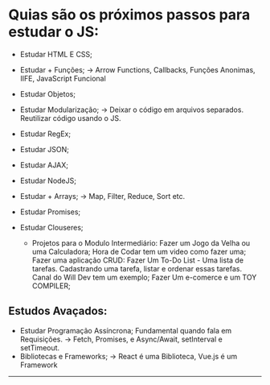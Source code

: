 # Quias são os próximos passos para estudar o JS:

- Estudar HTML E CSS;
- Estudar + Funções; -> Arrow Functions, Callbacks, Funções Anonimas, IIFE, JavaScript Funcional
- Estudar Objetos;
- Estudar Modularização; -> Deixar o código em arquivos separados. Reutilizar código usando o JS.
- Estudar RegEx;
- Estudar JSON;
- Estudar AJAX;
- Estudar NodeJS;
- Estudar + Arrays; -> Map, Filter, Reduce, Sort etc.
- Estudar Promises;
- Estudar Clouseres;

  - Projetos para o Modulo Intermediário:
    Fazer um Jogo da Velha ou uma Calculadora; Hora de Codar tem um video como fazer uma;
    Fazer uma aplicação CRUD: Fazer Um To-Do List - Uma lista de tarefas. Cadastrando uma tarefa, listar e ordenar essas tarefas. Canal do Will Dev tem um exemplo;
    Fazer Um e-comerce e um TOY COMPILER;

## Estudos Avaçados:

- Estudar Programação Assíncrona; Fundamental quando fala em Requisições. -> Fetch, Promises, e Async/Await, setInterval e setTimeout.
- Bibliotecas e Frameworks; -> React é uma Biblioteca, Vue.js é um Framework

---
